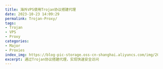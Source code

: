 ```yaml
---
title: 海外VPS使用Trojan协议搭建代理
date: 2023-10-23 14:09:29
permalink: Trojan-Proxy/
tags:
- Trojan
- VPS
- Proxy
categories:
- Major
- Proxies
index_img: https://blog-pic-storage.oss-cn-shanghai.aliyuncs.com/img/202310231415554.jpg
excerpt: 通过Trojan协议搭建代理，实现快速安全访问
---
```

